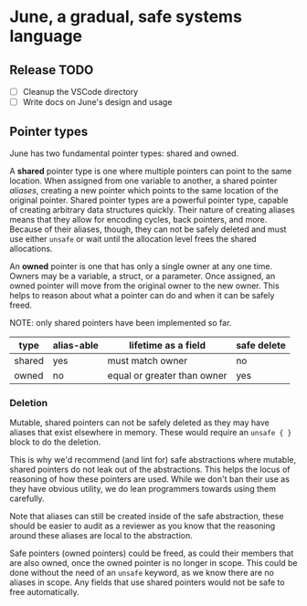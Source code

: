 # June, a gradual, safe systems language

## Release TODO

- [ ] Cleanup the VSCode directory
- [ ] Write docs on June's design and usage

## Pointer types

June has two fundamental pointer types: shared and owned.

A **shared** pointer type is one where multiple pointers can point to the same location. When assigned from one variable to another, a shared pointer *aliases*, creating a new pointer which points to the same location of the original pointer. Shared pointer types are a powerful pointer type, capable of creating arbitrary data structures quickly. Their nature of creating aliases means that they allow for encoding cycles, back pointers, and more. Because of their aliases, though, they can not be safely deleted and must use either `unsafe` or wait until the allocation level frees the shared allocations.

An **owned** pointer is one that has only a single owner at any one time. Owners may be a variable, a struct, or a parameter. Once assigned, an owned pointer will move from the original owner to the new owner. This helps to reason about what a pointer can do and when it can be safely freed.

NOTE: only shared pointers have been implemented so far.

|type|alias-able|lifetime as a field|safe delete|
|--|--|--|--|
|shared|yes|must match owner|no|
|owned|no|equal or greater than owner|yes|

### Deletion

Mutable, shared pointers can not be safely deleted as they may have aliases that exist elsewhere in memory. These would require an `unsafe { }` block to do the deletion.

This is why we'd recommend (and lint for) safe abstractions where mutable, shared pointers do not leak out of the abstractions. This helps the locus of reasoning of how these pointers are used. While we don't ban their use as they have obvious utility, we do lean programmers towards using them carefully.

Note that aliases can still be created inside of the safe abstraction, these should be easier to audit as a reviewer as you know that the reasoning around these aliases are local to the abstraction.

Safe pointers (owned pointers) could be freed, as could their members that are also owned, once the owned pointer is no longer in scope. This could be done without the need of an `unsafe` keyword, as we know there are no aliases in scope. Any fields that use shared pointers would not be safe to free automatically.
